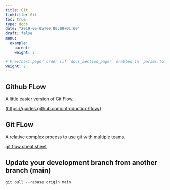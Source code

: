 ```yaml
---
title: Git
linktitle: Git
toc: true
type: docs
date: "2019-05-05T00:00:00+01:00"
draft: false
menu:
  example:
    parent: 
    weight: 2

# Prev/next pager order (if `docs_section_pager` enabled in `params.toml`)
weight: 2
---
```


## Github FLow

A little easier version of Git Flow.

(https://guides.github.com/introduction/flow/)

## Git FLow

A relative complex process to use git with multiple teams.

[git flow cheat sheet](https://danielkummer.github.io/git-flow-cheatsheet/)

## Update your development branch from another branch (main)

`git pull --rebase origin main`
